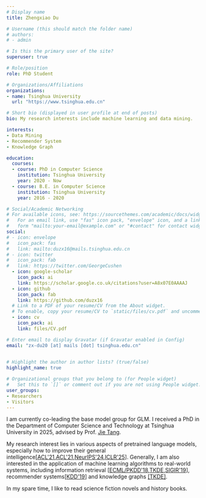 ```yaml
---
# Display name
title: Zhengxiao Du

# Username (this should match the folder name)
# authors:
# - admin

# Is this the primary user of the site?
superuser: true

# Role/position
role: PhD Student

# Organizations/Affiliations
organizations:
- name: Tsinghua University
  url: "https://www.tsinghua.edu.cn"

# Short bio (displayed in user profile at end of posts)
bio: My research interests include machine learning and data mining.

interests:
- Data Mining
- Recommender System
- Knowledge Graph

education:
  courses:
  - course: PhD in Computer Science
    institution: Tsinghua University
    year: 2020 - Now
  - course: B.E. in Computer Science
    institution: Tsinghua University
    year: 2016 - 2020

# Social/Academic Networking
# For available icons, see: https://sourcethemes.com/academic/docs/widgets/#icons
#   For an email link, use "fas" icon pack, "envelope" icon, and a link in the
#   form "mailto:your-email@example.com" or "#contact" for contact widget.
social:
# - icon: envelope
#   icon_pack: fas
#   link: mailto:duzx16@mails.tsinghua.edu.cn
# - icon: twitter
#   icon_pack: fab
#   link: https://twitter.com/GeorgeCushen
  - icon: google-scholar
    icon_pack: ai
    link: https://scholar.google.co.uk/citations?user=A8x07E0AAAAJ
  - icon: github
    icon_pack: fab
    link: https://github.com/duzx16
  # Link to a PDF of your resume/CV from the About widget.
  # To enable, copy your resume/CV to `static/files/cv.pdf` and uncomment the lines below.  
  - icon: cv
    icon_pack: ai
    link: files/CV.pdf

# Enter email to display Gravatar (if Gravatar enabled in Config)
email: "zx-du20 [at] mails [dot] tsinghua.edu.cn"
  

# Highlight the author in author lists? (true/false)
highlight_name: true

# Organizational groups that you belong to (for People widget)
#   Set this to `[]` or comment out if you are not using People widget.  
user_groups:
- Researchers
- Visitors
---
```


I am currently co-leading the base model group for GLM. I received a PhD in the Department of Computer Science and Technology at Tsinghua University in 2025, advised by Prof. [Jie Tang](http://keg.cs.tsinghua.edu.cn/jietang).

My research interest lies in various aspects of pretrained language models, especially how to improve their general intelligence[[ACL'21](/publication/glm-21),[ACL'21](/publication/p-tuning-v2),[NeurIPS'24](/publication/neurips-24),[ICLR'25](/publication/iclr-25)]. Generally, I am also interested in the application of machine learning algorithms to real-world systems, including information retrieval [[ECML/PKDD'18](/publication/pkdd-18),[TKDE](/publication/tkde-19),[SIGIR'19](/publication/fair-19)], recommender systems[[KDD'19](/publication/kdd-19)] and knowledge graphs [[TKDE]](/publication/cogkr-19). 

In my spare time, I like to read science fiction novels and history books.